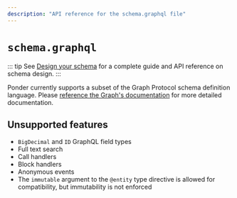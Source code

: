 ```yaml
---
description: "API reference for the schema.graphql file"
---
```


# `schema.graphql`

::: tip
  See [Design your schema](/guides/design-your-schema) for a complete guide and
  API reference on schema design.
:::

Ponder currently supports a subset of the Graph Protocol schema definition language. Please [reference the Graph's documentation](https://thegraph.com/docs/en/developing/creating-a-subgraph/#the-graph-ql-schema) for more detailed documentation.

## Unsupported features

- `BigDecimal` and `ID` GraphQL field types
- Full text search
- Call handlers
- Block handlers
- Anonymous events
- The `immutable` argument to the `@entity` type directive is allowed for compatibility, but immutability is not enforced
